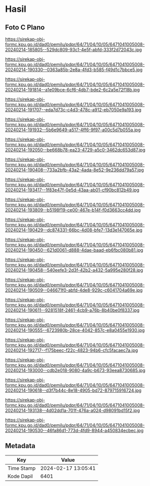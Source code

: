 # Hasil

## Foto C Plano

https://sirekap-obj-formc.kpu.go.id/dad0/pemilu/pdpr/64/71/04/10/05/6471041005008-20240214-185805--529dc809-93c1-4e5f-abfd-333f2d72043c.jpg

https://sirekap-obj-formc.kpu.go.id/dad0/pemilu/pdpr/64/71/04/10/05/6471041005008-20240214-190330--0363a85b-2e8a-4fd3-b585-f49d1c7bbce5.jpg

https://sirekap-obj-formc.kpu.go.id/dad0/pemilu/pdpr/64/71/04/10/05/6471041005008-20240214-191814--a1e09bce-6cf6-4db7-bde2-6c2a5e72f18b.jpg

https://sirekap-obj-formc.kpu.go.id/dad0/pemilu/pdpr/64/71/04/10/05/6471041005008-20240214-191707--eda7d73c-c4d3-478c-a912-eb7050e9a193.jpg

https://sirekap-obj-formc.kpu.go.id/dad0/pemilu/pdpr/64/71/04/10/05/6471041005008-20240214-191932--5b6e9649-a517-4ff6-9f97-a00c5d7b055a.jpg

https://sirekap-obj-formc.kpu.go.id/dad0/pemilu/pdpr/64/71/04/10/05/6471041005008-20240214-192050--be668b78-ea23-4729-a5c0-3462dc653d87.jpg

https://sirekap-obj-formc.kpu.go.id/dad0/pemilu/pdpr/64/71/04/10/05/6471041005008-20240214-190408--733a2bfb-43a2-4ada-8e52-9e236dd79a57.jpg

https://sirekap-obj-formc.kpu.go.id/dad0/pemilu/pdpr/64/71/04/10/05/6471041005008-20240214-193417--1f83e47f-0e5d-43aa-ab01-cf90bc812b49.jpg

https://sirekap-obj-formc.kpu.go.id/dad0/pemilu/pdpr/64/71/04/10/05/6471041005008-20240214-193809--b5198f19-ce00-467e-b14f-f0d3663cc4dd.jpg

https://sirekap-obj-formc.kpu.go.id/dad0/pemilu/pdpr/64/71/04/10/05/6471041005008-20240214-190429--dc874331-66bc-4d08-bfe7-13d3e147065e.jpg

https://sirekap-obj-formc.kpu.go.id/dad0/pemilu/pdpr/64/71/04/10/05/6471041005008-20240214-190450--621d0061-d888-4dae-baad-eb6fbc080b81.jpg

https://sirekap-obj-formc.kpu.go.id/dad0/pemilu/pdpr/64/71/04/10/05/6471041005008-20240214-190458--540eefe3-2d3f-42b2-a432-5a995e280f28.jpg

https://sirekap-obj-formc.kpu.go.id/dad0/pemilu/pdpr/64/71/04/10/05/6471041005008-20240214-190509--046671f0-abfd-4de8-929c-c6041704a69e.jpg

https://sirekap-obj-formc.kpu.go.id/dad0/pemilu/pdpr/64/71/04/10/05/6471041005008-20240214-190611--9281518f-2461-4cb9-a76b-8b40be0f8337.jpg

https://sirekap-obj-formc.kpu.go.id/dad0/pemilu/pdpr/64/71/04/10/05/6471041005008-20240214-190555--6723980b-28ce-4042-857c-e8a0455e1930.jpg

https://sirekap-obj-formc.kpu.go.id/dad0/pemilu/pdpr/64/71/04/10/05/6471041005008-20240214-192717--f175beec-f22c-4823-94b6-cfc5facaec7a.jpg

https://sirekap-obj-formc.kpu.go.id/dad0/pemilu/pdpr/64/71/04/10/05/6471041005008-20240214-193000--cdb2e018-9080-4a9c-b673-93eea8730685.jpg

https://sirekap-obj-formc.kpu.go.id/dad0/pemilu/pdpr/64/71/04/10/05/6471041005008-20240214-190618--d3f7b44c-8e18-4905-bd72-879715916724.jpg

https://sirekap-obj-formc.kpu.go.id/dad0/pemilu/pdpr/64/71/04/10/05/6471041005008-20240214-193138--4d02dd1a-701f-476a-a024-d98091bd15f2.jpg

https://sirekap-obj-formc.kpu.go.id/dad0/pemilu/pdpr/64/71/04/10/05/6471041005008-20240214-190530--46fa86d1-773d-4fd9-8944-a450834ecbec.jpg


## Metadata

| Key        | Value               |
| ---------- | ------------------- |
| Time Stamp | 2024-02-17 13:05:41 |
| Kode Dapil | 6401                |



